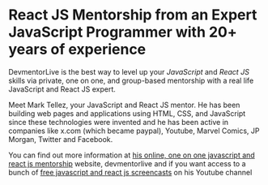 # React JS Mentorship from an Expert JavaScript Programmer with 20+ years of experience

DevmentorLive is the best way to level up your *JavaScript* and *React JS* skills via private, one on one, and group-based mentorship with a real life JavaScript and React JS expert.

Meet Mark Tellez, your JavaScript and React JS mentor. He has been building web pages and applications using HTML, CSS, and JavaScript since these technologies were invented and he has been active in companies like x.com (which became paypal), Youtube, Marvel Comics, JP Morgan, Twitter and Facebook.

You can find out more information at [his online, one on one javascript and react js mentorship](https://devmentor.live) website, devmentorlive and if you want access to a bunch of [free javascript and react js screencasts](https://youtube.com/devmentorlive) on his Youtube channel
